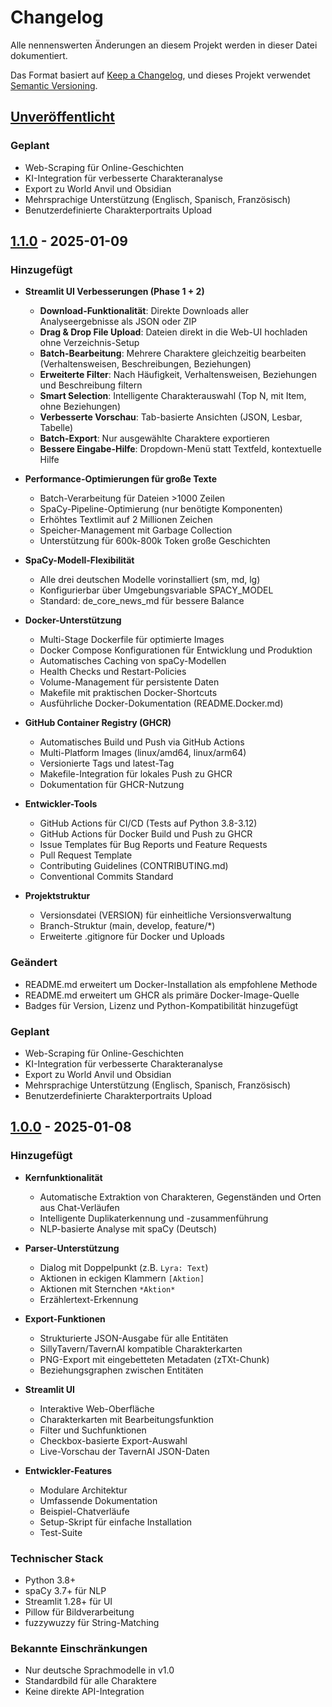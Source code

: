 # Changelog

Alle nennenswerten Änderungen an diesem Projekt werden in dieser Datei dokumentiert.

Das Format basiert auf [Keep a Changelog](https://keepachangelog.com/de/1.0.0/),
und dieses Projekt verwendet [Semantic Versioning](https://semver.org/spec/v2.0.0.html).

## [Unveröffentlicht]

### Geplant
- Web-Scraping für Online-Geschichten
- KI-Integration für verbesserte Charakteranalyse
- Export zu World Anvil und Obsidian
- Mehrsprachige Unterstützung (Englisch, Spanisch, Französisch)
- Benutzerdefinierte Charakterportraits Upload

## [1.1.0] - 2025-01-09

### Hinzugefügt
- **Streamlit UI Verbesserungen (Phase 1 + 2)**
  - **Download-Funktionalität**: Direkte Downloads aller Analyseergebnisse als JSON oder ZIP
  - **Drag & Drop File Upload**: Dateien direkt in die Web-UI hochladen ohne Verzeichnis-Setup
  - **Batch-Bearbeitung**: Mehrere Charaktere gleichzeitig bearbeiten (Verhaltensweisen, Beschreibungen, Beziehungen)
  - **Erweiterte Filter**: Nach Häufigkeit, Verhaltensweisen, Beziehungen und Beschreibung filtern
  - **Smart Selection**: Intelligente Charakterauswahl (Top N, mit Item, ohne Beziehungen)
  - **Verbesserte Vorschau**: Tab-basierte Ansichten (JSON, Lesbar, Tabelle)
  - **Batch-Export**: Nur ausgewählte Charaktere exportieren
  - **Bessere Eingabe-Hilfe**: Dropdown-Menü statt Textfeld, kontextuelle Hilfe

- **Performance-Optimierungen für große Texte**
  - Batch-Verarbeitung für Dateien >1000 Zeilen
  - SpaCy-Pipeline-Optimierung (nur benötigte Komponenten)
  - Erhöhtes Textlimit auf 2 Millionen Zeichen
  - Speicher-Management mit Garbage Collection
  - Unterstützung für 600k-800k Token große Geschichten

- **SpaCy-Modell-Flexibilität**
  - Alle drei deutschen Modelle vorinstalliert (sm, md, lg)
  - Konfigurierbar über Umgebungsvariable SPACY_MODEL
  - Standard: de_core_news_md für bessere Balance

- **Docker-Unterstützung**
  - Multi-Stage Dockerfile für optimierte Images
  - Docker Compose Konfigurationen für Entwicklung und Produktion
  - Automatisches Caching von spaCy-Modellen
  - Health Checks und Restart-Policies
  - Volume-Management für persistente Daten
  - Makefile mit praktischen Docker-Shortcuts
  - Ausführliche Docker-Dokumentation (README.Docker.md)
  
- **GitHub Container Registry (GHCR)**
  - Automatisches Build und Push via GitHub Actions
  - Multi-Platform Images (linux/amd64, linux/arm64)
  - Versionierte Tags und latest-Tag
  - Makefile-Integration für lokales Push zu GHCR
  - Dokumentation für GHCR-Nutzung
  
- **Entwickler-Tools**
  - GitHub Actions für CI/CD (Tests auf Python 3.8-3.12)
  - GitHub Actions für Docker Build und Push zu GHCR
  - Issue Templates für Bug Reports und Feature Requests
  - Pull Request Template
  - Contributing Guidelines (CONTRIBUTING.md)
  - Conventional Commits Standard
  
- **Projektstruktur**
  - Versionsdatei (VERSION) für einheitliche Versionsverwaltung
  - Branch-Struktur (main, develop, feature/*)
  - Erweiterte .gitignore für Docker und Uploads

### Geändert
- README.md erweitert um Docker-Installation als empfohlene Methode
- README.md erweitert um GHCR als primäre Docker-Image-Quelle
- Badges für Version, Lizenz und Python-Kompatibilität hinzugefügt

### Geplant
- Web-Scraping für Online-Geschichten
- KI-Integration für verbesserte Charakteranalyse
- Export zu World Anvil und Obsidian
- Mehrsprachige Unterstützung (Englisch, Spanisch, Französisch)
- Benutzerdefinierte Charakterportraits Upload

## [1.0.0] - 2025-01-08

### Hinzugefügt
- **Kernfunktionalität**
  - Automatische Extraktion von Charakteren, Gegenständen und Orten aus Chat-Verläufen
  - Intelligente Duplikaterkennung und -zusammenführung
  - NLP-basierte Analyse mit spaCy (Deutsch)
  
- **Parser-Unterstützung**
  - Dialog mit Doppelpunkt (z.B. `Lyra: Text`)
  - Aktionen in eckigen Klammern `[Aktion]`
  - Aktionen mit Sternchen `*Aktion*`
  - Erzählertext-Erkennung
  
- **Export-Funktionen**
  - Strukturierte JSON-Ausgabe für alle Entitäten
  - SillyTavern/TavernAI kompatible Charakterkarten
  - PNG-Export mit eingebetteten Metadaten (zTXt-Chunk)
  - Beziehungsgraphen zwischen Entitäten
  
- **Streamlit UI**
  - Interaktive Web-Oberfläche
  - Charakterkarten mit Bearbeitungsfunktion
  - Filter und Suchfunktionen
  - Checkbox-basierte Export-Auswahl
  - Live-Vorschau der TavernAI JSON-Daten
  
- **Entwickler-Features**
  - Modulare Architektur
  - Umfassende Dokumentation
  - Beispiel-Chatverläufe
  - Setup-Skript für einfache Installation
  - Test-Suite

### Technischer Stack
- Python 3.8+
- spaCy 3.7+ für NLP
- Streamlit 1.28+ für UI
- Pillow für Bildverarbeitung
- fuzzywuzzy für String-Matching

### Bekannte Einschränkungen
- Nur deutsche Sprachmodelle in v1.0
- Standardbild für alle Charaktere
- Keine direkte API-Integration

[Unveröffentlicht]: https://github.com/Paddel87/StoryWeaver/compare/v1.1.0...HEAD
[1.1.0]: https://github.com/Paddel87/StoryWeaver/compare/v1.0.0...v1.1.0
[1.0.0]: https://github.com/Paddel87/StoryWeaver/releases/tag/v1.0 